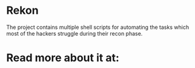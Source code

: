 # Rekon
The project contains multiple shell scripts for automating the tasks which most of the hackers struggle during their recon phase.

# Read more about it at:

